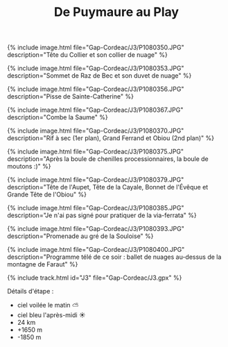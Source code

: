 ﻿---
title: "De Puymaure au Play"
permalink: /Gap-Cordeac/J3/
sidebar:
  nav: "gap_cordeac"
enable_tracks: true
---

{% include image.html file="Gap-Cordeac/J3/P1080350.JPG" description="Tête du Collier et son collier de nuage" %}

{% include image.html file="Gap-Cordeac/J3/P1080353.JPG" description="Sommet de Raz de Bec et son duvet de nuage" %}

{% include image.html file="Gap-Cordeac/J3/P1080356.JPG" description="Pisse de Sainte-Catherine" %}

{% include image.html file="Gap-Cordeac/J3/P1080367.JPG" description="Combe la Saume" %}

{% include image.html file="Gap-Cordeac/J3/P1080370.JPG" description="Rif à sec (1er plan), Grand Ferrand et Obiou (2nd plan)" %}

{% include image.html file="Gap-Cordeac/J3/P1080375.JPG" description="Après la boule de chenilles processionnaires, la boule de moutons :)" %}

{% include image.html file="Gap-Cordeac/J3/P1080379.JPG" description="Tête de l'Aupet, Tête de la Cayale, Bonnet de l'Évêque et Grande Tête de l'Obiou" %}

{% include image.html file="Gap-Cordeac/J3/P1080385.JPG" description="Je n'ai pas signé pour pratiquer de la via-ferrata" %}

{% include image.html file="Gap-Cordeac/J3/P1080393.JPG" description="Promenade au gré de la Souloise" %}

{% include image.html file="Gap-Cordeac/J3/P1080400.JPG" description="Programme télé de ce soir : ballet de nuages au-dessus de la montagne de Faraut" %}

{% include track.html id="J3" file="Gap-Cordeac/J3.gpx" %}

Détails d'étape :
* ciel voilée le matin :partly_sunny:
* ciel bleu l'après-midi :sunny:
* 24 km
* +1650 m
* -1850 m
